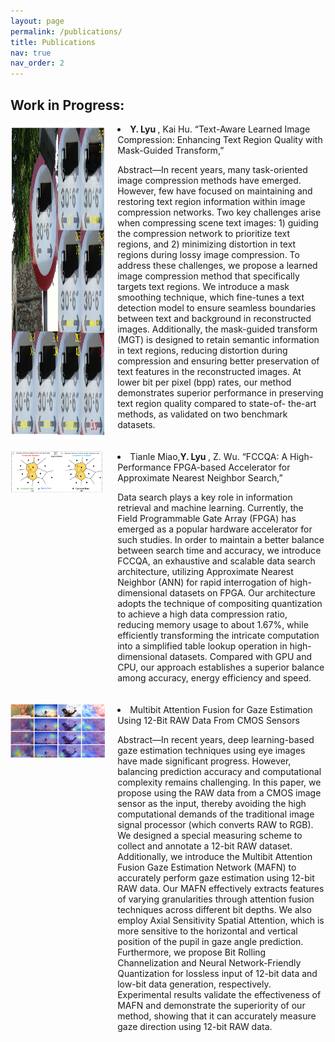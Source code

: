 ```yaml
---
layout: page
permalink: /publications/
title: Publications
nav: true
nav_order: 2
---
```


<!-- _pages/publications.md -->

<!-- Bibsearch Feature -->


## Work in Progress:

<div style="display: flex;margin-bottom:20px">

<div style=" max-width: 30%; flex: 0 0 30%;">    <img src="/assets/img/publications/1.png" alt="描述" style=" height:100% ;margin-right: 10px;"> </div>

  <div style="flex: 1;  margin-left:20px">
    <li><b>Y. Lyu </b>, Kai Hu. “Text-Aware Learned Image Compression: Enhancing Text Region Quality with Mask-Guided Transform,”</li>
    <p>Abstract—In recent years, many task-oriented image compression methods have emerged. However, few have focused on maintaining and restoring text region information within
image compression networks. Two key challenges arise when compressing scene text images: 1) guiding the compression network to prioritize text regions, and 2) minimizing distortion in text regions during lossy image compression. To address these challenges, we propose a learned image compression method that specifically targets text regions. We introduce a mask smoothing technique, which fine-tunes a text detection model to ensure seamless boundaries between text and background in reconstructed images. Additionally, the mask-guided transform (MGT) is designed to retain semantic information in text regions, reducing distortion during compression and ensuring better preservation of text features in the reconstructed images. At lower bit per pixel (bpp) rates, our method demonstrates superior performance in preserving text region quality compared to state-of-
the-art methods, as validated on two benchmark datasets.</p>
  </div>
</div>



<div style="display: flex;margin-bottom:20px">
  <div style=" max-width: 30%;">   <img src="/assets/img/publications/2.png" alt="描述" style="flex: 0 0 30%; margin-right: 10px;width:100%">
  </div>
  <div style="flex: 1; margin-left:20px">
    <li>Tianle Miao,<b>Y. Lyu </b>, Z. Wu. “FCCQA: A High-Performance FPGA-based Accelerator for Approximate Nearest Neighbor Search,”</li>
    <p>Data search plays a key role in information retrieval and machine learning. Currently, the Field Programmable Gate Array (FPGA) has emerged as a popular hardware accelerator for such studies. In order to maintain a better balance between search time and accuracy, we introduce FCCQA, an exhaustive and scalable data search architecture, utilizing Approximate Nearest Neighbor (ANN) for rapid interrogation of high-dimensional datasets on FPGA. Our architecture adopts the technique of compositing quantization to achieve a high data compression ratio, reducing memory usage to about 1.67%, while efficiently transforming the intricate computation into a simplified table lookup operation in high-dimensional datasets. Compared with GPU and CPU, our approach establishes a superior balance among accuracy, energy efficiency and speed.</p>
  </div>
</div>


<div style="display: flex;margin-bottom:20px">
<div style=" max-width: 30%; flex: 0 0 30%;">    <img src="/assets/img/publications/3.png" alt="描述" style="flex: 0 0 30%;width:100% ;margin-right: 10px;"> </div>


  <div style="flex: 1;margin-left:20px">
    <li>Multibit Attention Fusion for Gaze Estimation Using 12-Bit RAW Data From CMOS Sensors
</li>
    <p>Abstract—In recent years, deep learning-based gaze estimation techniques using eye images have made significant progress. However, balancing prediction accuracy and computational complexity remains challenging. In this paper, we propose using the RAW data from a CMOS image sensor as the input, thereby avoiding the high computational demands of the traditional image signal processor (which converts RAW to RGB). We designed a special measuring scheme to collect and annotate a 12-bit RAW dataset. Additionally, we introduce the Multibit Attention Fusion Gaze Estimation Network (MAFN) to accurately perform gaze estimation using 12-bit RAW data. Our MAFN effectively extracts features of varying granularities through attention fusion techniques across different bit depths. We also employ Axial Sensitivity Spatial Attention, which is more sensitive to the horizontal and vertical position of the pupil in gaze angle prediction. Furthermore, we propose Bit Rolling Channelization and Neural Network-Friendly Quantization for lossless input of 12-bit data and low-bit data generation, respectively. Experimental results validate the effectiveness of MAFN and demonstrate the superiority of our method, showing that it can accurately measure gaze direction using 12-bit RAW data.</p>
  </div>
</div>



 



